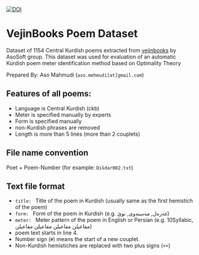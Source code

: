 [![DOI](https://zenodo.org/badge/160289263.svg)](https://zenodo.org/badge/latestdoi/160289263)

# VejinBooks Poem Dataset
Dataset of 1154 Central Kurdish poems extracted from [vejinbooks](http://books.vejin.net) by AsoSoft group.
This dataset was used for evaluation of an automatic Kurdish poem meter identification method based on Optimality Theory 

Prepared By: Aso Mahmudi (`aso.mehmudi[at]gmail.com`)

## Features of all poems:
* Language is Central Kurdish (ckb)
* Meter is specified manually by experts
* Form is specified manually
* non-Kurdish phrases are removed
* Length is more than 5 lines (more than 2 couplets)

## File name convention
Poet + Poem-Number (for example: `Diɫdar002.txt`)

## Text file format
* `title: `  Title of the poem in Kurdish (usually same as the first hemistich of the poem)
* `form: `  Form of the poem in Kurdish (e.g. غەزەل, مەسنەوی, نوێ)
* `meter: `  Meter pattern of the poem in English or Persian (e.g. 10Syllabic, مفاعیلن مفاعیلن مفاعیلن مفاعیلن)
* poem text starts in line 4.
* Number sign (`#`) means the start of a new couplet.
* Non-Kurdish hemistiches are replaced with two plus signs (`++`)
